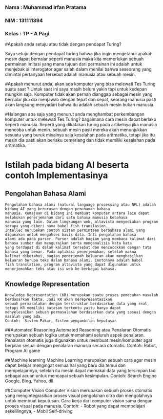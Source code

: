 ### Nama : Muhammad Irfan Pratama
### NIM : 131111394
### Kelas : TP - A Pagi

#Apakah anda setuju atau tidak dengan pendapat Turing?

  Saya setuju dengan pendapat turing bahwa jika ingin mengetahui apakah mesin dapat bernalar seperti
  manusia maka kita memerlukan sebuah permainan imitasi yang mana tujuan dari permainan ini adalah untuk menjebak si interogator
  agar salah dalam menilai bahwa seseorang yang dimintai pertanyaan tersebut adalah manusia atau sebuah mesin.

#Apakah menurut anda, akan ada komputer yang bisa melewati Tes Turing suatu saat ? 
  Untuk saat ini saya masih belum yakin tapi untuk kedepan mungkin saja. Komputer tidak akan pernah dianggap sebagai mesin yang
  bernalar jika dia menjawab dengan tepat dan cepat, seorang manusia pasti akan langsung menyadari bahwa itu adalah sebuah mesin bukan manusia.

#Halangan apa saja yang menurut anda menghambat perkembangan komputer untuk melewati Tes Turing?
  bagaimana cara mesin dapat berlaku seperti manusia. Seperti yang dikatakan turing pada artikelnya jika manusia mencoba untuk
  meniru sebuah mesin pasti mereka akan menunjukkan sesuatu yang buruk misalnya saja kesalahan pada aritmatika, tetapi jika itu
  mesin dia pasti akan berlaku cemerlang dan tidak memiliki kesalahan pada aritmatika.

# Istilah pada bidang AI beserta contoh Implementasinya 
  
  ## Pengolahan Bahasa Alami 
    Pengolahan bahasa alami (natural language processing atau NPL) adalah bidang AI yang berurusan dengan pemahaman bahasa
    manusia. Kemajuan di bidang ini membuat komputer antara lain dapat melakukan penerjemahan dari satu bahasa manusia kebahasa
    manusia yang lain. Dalam lingkungan web, altavista menyediakan program serupa yang diberi nama babel fish translasion. 
    Intellec merupakan contoh sistem permintaan berbahasa alami yang digunakan untuk mengakses basis data. Inti pengolahan bahasa
    alami ada pada parser. Parser adalah bagian yang membaca kalimat dari bahasa sumber dan menguraikan serta menganalisis kata kata
    yang terdapat di dalam kalimat tersebut dan mencocokkan dengan tata bahasa yang benar. Pada aplikasi penerjemahan, setelah makna
    kalimat diketahui, bagian penerjemah keluaran akan menghasilkan keluaran berupa teks dalam bahasa alami. Contohnya adalah babel 
    fish translation, program altavista yang dapat digunakan untuk menerjemahkan teks atau isi web ke berbagai bahasa.

  ## Knowledge Representation
    Knowledge Representation (KR) merupakan suatu proses pemecahan masalah berdasarkan fakta. Jadi KR akan merepresentasikan
    sebuah permasalahan dengan terstruktur berdasarkan data yang real, tetapi KR memiliki batasan tertentu yaitu hanya dapat
    menyelesaikan sebuah permasalahan berdasarkan data yang sesuai dengan masalah yang ada.
    Contoh:  Sistem Pakar, Sistem pengambilan keputusan

  ##Automated Reasoning
    Automated Reasoning atau Penalaran Otomatis merupakan sebuah logika untuk memahami seluruh aspek penalaran. 
    Penalaran otomatis juga digunakan untuk membuat mesin/komputer agar berjalan sesuai dengan penalaran manusia secara otomatis.
    Contoh:  Robot, Program AI game

  ##Machine learning 
    Machine Learning merupakan sebuah cara agar mesin dapat belajar mengingat semua hal yang baru dia temui dan mempelajarinya,
    setelah itu mesin dapat memakai data yang tersimpan tadi sebagai acuan untuk mencapai sebuah kesimpulan.
    Contoh: Search Engine Google, Bing, Yahoo, dll
    
  ##Computer Vision
    Computer Vision merupakan sebuah proses otomatis yang mengintegrasikan proses visual pengolahan citra dan mengolahnya untuk
    membuat keputusan. Cara kerja dari computer vision sama dengan proses visual pada manusia.
    Contoh:   - Robot yang dapat mempelajari sekelilingnya,
              - Mobil Self-driving
